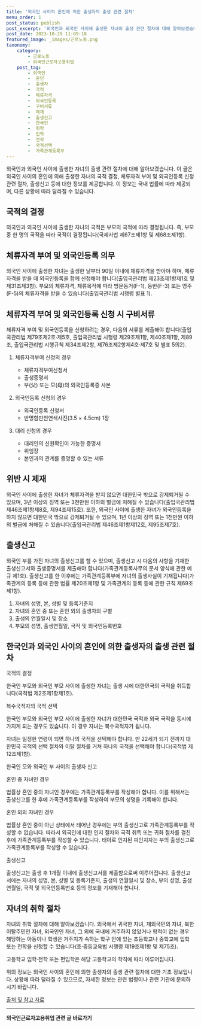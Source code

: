 ```yaml
---
title: '외국인 사이의 혼인에 의한 출생자의 출생 관련 절차'
menu_order: 1
post_status: publish
post_excerpt: '외국인과 외국인 사이에 출생한 자녀의 출생 관련 절차에 대해 알아보겠습니다. 이 글은 외국인 사이의 혼인에 의해 출생한 자녀의 국적 결정, 체류자격 부여 및 외국인등록 신청 관련 절차, 출생신고 등에 대한 정보를 제공합니다. 이 정보는 국내 법률에 따라 제공되며, 다른 상황에 따라 달라질 수 있습니다.'
post_date: 2023-10-29 11:09:18
featured_image: _images/근로노동.png
taxonomy:
    category:
        - 근로노동
        - 외국인근로자고용취업
    post_tag:
        - 외국인
        -  혼인
        -  출생자
        -  국적
        -  체류자격
        -  외국인등록
        -  구비서류
        -  제재
        -  출생신고
        -  한국인
        -  취학
        -  입학
        -  전학
        -  국적선택
        -  가족관계등록부
---
```



외국인과 외국인 사이에 출생한 자녀의 출생 관련 절차에 대해 알아보겠습니다. 이 글은 외국인 사이의 혼인에 의해 출생한 자녀의 국적 결정, 체류자격 부여 및 외국인등록 신청 관련 절차, 출생신고 등에 대한 정보를 제공합니다. 이 정보는 국내 법률에 따라 제공되며, 다른 상황에 따라 달라질 수 있습니다.

## 국적의 결정

외국인과 외국인 사이에 출생한 자녀의 국적은 부모의 국적에 따라 결정됩니다. 즉, 부모 중 한 명의 국적을 따라 국적이 결정됩니다(국제사법 제67조제1항 및 제68조제1항).

## 체류자격 부여 및 외국인등록 의무

외국인 사이에 출생한 자녀는 출생한 날부터 90일 이내에 체류자격을 받아야 하며, 체류자격을 받을 때 외국인등록을 함께 신청해야 합니다(출입국관리법 제23조제1항제1호 및 제31조제3항). 부모의 체류자격, 체류목적에 따라 방문동거(F-1), 동반(F-3) 또는 영주(F-5)의 체류자격을 받을 수 있습니다(출입국관리법 시행령 별표 1).

## 체류자격 부여 및 외국인등록 신청 시 구비서류

체류자격 부여 및 외국인등록을 신청하려는 경우, 다음의 서류를 제출해야 합니다(출입국관리법 제79조제2호·제5호, 출입국관리법 시행령 제29조제1항, 제40조제1항, 제89조, 출입국관리법 시행규칙 제34조제2항, 제76조제2항제4호·제7호 및 별표 5의2).

1. 체류자격부여 신청의 경우
   - 체류자격부여신청서
   - 출생증명서
   - 부(父) 또는 모(母)의 외국인등록증 사본

2. 외국인등록 신청의 경우
   - 외국인등록 신청서
   - 반명함판천연색사진(3.5 × 4.5cm) 1장

3. 대리 신청의 경우
   - 대리인의 신원확인이 가능한 증명서
   - 위임장
   - 본인과의 관계를 증명할 수 있는 서류

## 위반 시 제재

외국인 사이에 출생한 자녀가 체류자격을 받지 않으면 대한민국 밖으로 강제퇴거될 수 있으며, 3년 이상의 징역 또는 3천만원 이하의 벌금에 처해질 수 있습니다(출입국관리법 제46조제1항제8호, 제94조제15호). 또한, 외국인 사이에 출생한 자녀가 외국인등록을 하지 않으면 대한민국 밖으로 강제퇴거될 수 있으며, 1년 이상의 징역 또는 1천만원 이하의 벌금에 처해질 수 있습니다(출입국관리법 제46조제1항제12호, 제95조제7호).

## 출생신고

외국인 부를 가진 자녀의 출생신고를 할 수 있으며, 출생신고 시 다음의 사항을 기재한 출생신고서와 출생증명서를 제출해야 합니다(가족관계등록사무의 문서 양식에 관한 예규 제1호). 출생신고를 한 이후에는 가족관계등록부에 자녀의 출생사실이 기재됩니다(가족관계의 등록 등에 관한 법률 제20조제1항 및 가족관계의 등록 등에 관한 규칙 제69조제1항).

1. 자녀의 성명, 본, 성별 및 등록기준지
2. 자녀의 혼인 중 또는 혼인 외의 출생자의 구별
3. 출생의 연월일시 및 장소
4. 부모의 성명, 출생연월일, 국적 및 외국인등록번호

## 한국인과 외국인 사이의 혼인에 의한 출생자의 출생 관련 절차

국적의 결정

한국인 부모와 외국인 부모 사이에 출생한 자녀는 출생 시에 대한민국의 국적을 취득합니다(국적법 제2조제1항제1호).

복수국적자의 국적 선택

한국인 부모와 외국인 부모 사이에 출생한 자녀가 대한민국 국적과 외국 국적을 동시에 가지게 되는 경우도 있습니다. 이 경우 자녀는 복수국적자가 됩니다.

자녀는 일정한 연령이 되면 하나의 국적을 선택해야 합니다. 만 22세가 되기 전까지 대한민국 국적의 선택 절차와 이탈 절차를 거쳐 하나의 국적을 선택해야 합니다(국적법 제12조제1항).

한국인 모와 외국인 부 사이의 출생자 신고

혼인 중 자녀인 경우

법률상 혼인 중의 자녀인 경우에는 가족관계등록부를 작성해야 합니다. 이를 위해서는 출생신고를 한 후에 가족관계등록부를 작성하여 부모의 성명을 기록해야 합니다.

혼인 외의 자녀인 경우

법률상 혼인 중이 아닌 상태에서 태어난 경우에는 부의 출생신고로 가족관계등록부를 작성할 수 없습니다. 따라서 외국인에 대한 인지 절차와 국적 취득 또는 귀화 절차를 걸친 후에 가족관계등록부를 작성할 수 있습니다. 태아로 인지된 피인지자는 부의 출생신고로 가족관계등록부를 작성할 수 있습니다.

출생신고

출생신고는 출생 후 1개월 이내에 출생신고서를 제출함으로써 이루어집니다. 출생신고서에는 자녀의 성명, 본, 성별 및 등록기준지, 출생의 연월일시 및 장소, 부의 성명, 출생연월일, 국적 및 외국인등록번호 등의 정보를 기재해야 합니다.

## 자녀의 취학 절차

자녀의 취학 절차에 대해 알아보겠습니다. 외국에서 귀국한 자녀, 재외국민의 자녀, 북한이탈주민인 자녀, 외국인인 자녀, 그 외에 국내에 거주하지 않았거나 학적이 없는 경우 해당하는 아동이나 학생은 거주지가 속하는 학구 안에 있는 초등학교나 중학교에 입학 또는 전학을 신청할 수 있습니다(초·중등교육법 시행령 제19조제1항 및 제75조).

고등학교 입학·전학 또는 편입학은 해당 고등학교의 학칙에 따라 이루어집니다.

위의 정보는 외국인 사이의 혼인에 의한 출생자의 출생 관련 절차에 대한 기초 정보입니다. 상황에 따라 달라질 수 있으므로, 자세한 정보는 관련 법령이나 관련 기관에 문의하시기 바랍니다.

[출처 및 참고 자료](#참고내용)
<!-- wp:separator -->
<hr class="wp-block-separator has-alpha-channel-opacity"/>
<!-- /wp:separator -->

<!-- wp:group {"backgroundColor":"base","layout":{"type":"constrained"}} -->
<div class="wp-block-group has-base-background-color has-background"><!-- wp:paragraph {"align":"center","fontSize":"medium"} -->
<p class="has-text-align-center has-large-font-size"><strong>외국인근로자고용취업 관련 글 바로가기</strong></p>
<!-- /wp:paragraph -->


<!-- wp:latest-posts
{"categories":[{"id":10884,"count":19,"description":"","link":"https://uknowlaw.com/category/%ec%99%b8%ea%b5%ad%ec%9d%b8%ea%b7%bc%eb%a1%9c%ec%9e%90%ea%b3%a0%ec%9a%a9%ec%b7%a8%ec%97%85/","name":"외국인근로자고용취업","slug":"외국인근로자고용취업","taxonomy":"category","parent":0,"meta":[],"_links":{"self":[{"href":"https://uknowlaw.com/wp-json/wp/v2/categories/10884"}],"collection":[{"href":"https://uknowlaw.com/wp-json/wp/v2/categories"}],"about":[{"href":"https://uknowlaw.com/wp-json/wp/v2/taxonomies/category"}],"wp:post_type":[{"href":"https://uknowlaw.com/wp-json/wp/v2/posts?categories=10884"}],"curies":[{"name":"wp","href":"https://api.w.org/{rel}","templated":true}]}}],"postsToShow":100,"excerptLength":28,"postLayout":"grid","columns":2,"featuredImageAlign":"left","featuredImageSizeSlug":"large","fontSize":18px} /--></div>
<!-- /wp:group -->